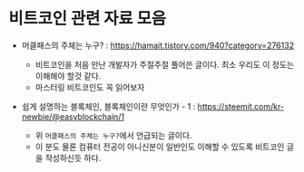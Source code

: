 # 비트코인 관련 자료 모음

- 머클패스의 주체는 누구? : https://hamait.tistory.com/940?category=276132

  - 비트코인을 처음 만난 개발자가 주절주절 풀어쓴 글이다. 최소 우리도 이 정도는 이해해야 할것 같다.
  - 마스터링 비트코인도 꼭 읽어보자

- 쉽게 설명하는 블록체인, 블록체인이란 무엇인가 - 1 : https://steemit.com/kr-newbie/@easyblockchain/1
  - 위 `머클패스의 주체는 누구?`에서 언급되는 글이다.
  - 이 분도 물론 컴퓨터 전공이 아니신분이 일반인도 이해할 수 있도록 비트코인 글을 작성하신듯 하다.
